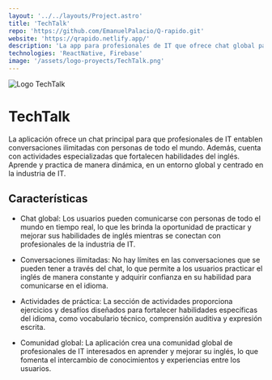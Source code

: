 ```yaml
---
layout: '../../layouts/Project.astro'
title: 'TechTalk'
repo: 'https://github.com/EmanuelPalacio/Q-rapido.git'
website: 'https://qrapido.netlify.app/'
description: 'La app para profesionales de IT que ofrece chat global para practicar inglés con personas de todo el mundo, actividades especializadas y enfoque en la industria. Aprende y mejora tu inglés de forma dinámica'
technologies: 'ReactNative, Firebase'
image: '/assets/logo-proyects/TechTalk.png'
---
```


<div class="main-project__card">

<img src="/assets/logo-proyects/TechTalk.png" alt="Logo TechTalk"/>

# TechTalk

La aplicación ofrece un chat principal para que profesionales de IT entablen conversaciones ilimitadas con personas de todo el mundo. Además, cuenta con actividades especializadas que fortalecen habilidades del inglés. Aprende y practica de manera dinámica, en un entorno global y centrado en la industria de IT.

</div>
<div class="main-project__info">

## Características

- Chat global: Los usuarios pueden comunicarse con personas de todo el mundo en tiempo real, lo que les brinda la oportunidad de practicar y mejorar sus habilidades de inglés mientras se conectan con profesionales de la industria de IT.

- Conversaciones ilimitadas: No hay límites en las conversaciones que se pueden tener a través del chat, lo que permite a los usuarios practicar el inglés de manera constante y adquirir confianza en su habilidad para comunicarse en el idioma.

- Actividades de práctica: La sección de actividades proporciona ejercicios y desafíos diseñados para fortalecer habilidades específicas del idioma, como vocabulario técnico, comprensión auditiva y expresión escrita.

- Comunidad global: La aplicación crea una comunidad global de profesionales de IT interesados en aprender y mejorar su inglés, lo que fomenta el intercambio de conocimientos y experiencias entre los usuarios.

</div>
